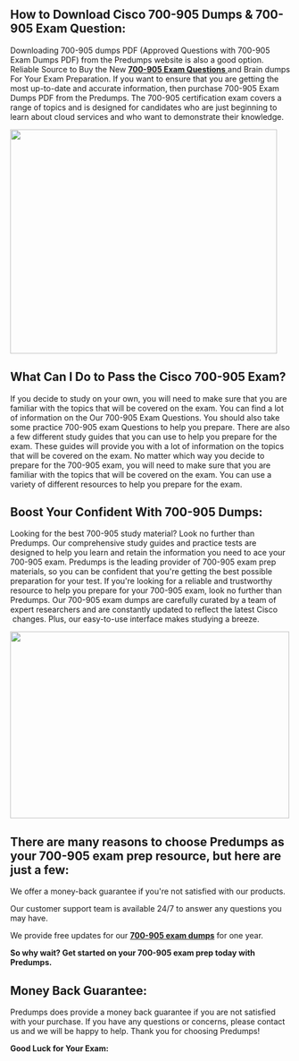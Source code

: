 <h2>How to Download Cisco 700-905 Dumps &amp; 700-905 Exam Question:</h2>
<p>Downloading 700-905 dumps PDF (Approved Questions with 700-905 Exam Dumps PDF) from the Predumps website is also a good option. Reliable Source to Buy the New <a href="https://predumps.com/dumps/700-905-pdf/"><strong>700-905 Exam Questions</strong> </a>and Brain dumps For Your Exam Preparation. If you want to ensure that you are getting the most up-to-date and accurate information, then purchase 700-905 Exam Dumps PDF from the Predumps. The 700-905 certification exam covers a range of topics and is designed for candidates who are just beginning to learn about cloud services and who want to demonstrate their knowledge.</p>
<p><img src="https://i.ibb.co/N7Dq9sM/predumps.png" alt="" width="478" height="401" /></p>
<h2>What Can I Do to Pass the Cisco 700-905 Exam?</h2>
<p>If you decide to study on your own, you will need to make sure that you are familiar with the topics that will be covered on the exam. You can find a lot of information on the Our 700-905 Exam Questions. You should also take some practice 700-905 exam Questions to help you prepare. There are also a few different study guides that you can use to help you prepare for the exam. These guides will provide you with a lot of information on the topics that will be covered on the exam. No matter which way you decide to prepare for the 700-905 exam, you will need to make sure that you are familiar with the topics that will be covered on the exam. You can use a variety of different resources to help you prepare for the exam.</p>
<h2>Boost Your Confident With 700-905 Dumps:</h2>
<p>Looking for the best 700-905 study material? Look no further than Predumps. Our comprehensive study guides and practice tests are designed to help you learn and retain the information you need to ace your 700-905 exam. Predumps is the leading provider of 700-905 exam prep materials, so you can be confident that you're getting the best possible preparation for your test. If you're looking for a reliable and trustworthy resource to help you prepare for your 700-905 exam, look no further than Predumps. Our 700-905 exam dumps are carefully curated by a team of expert researchers and are constantly updated to reflect the latest Cisco &nbsp;changes. Plus, our easy-to-use interface makes studying a breeze.</p>
<p><img src="https://i.ibb.co/YyMy9yb/Real-Exam-Dumps.png" alt="" width="500" height="334" /></p>
<h2>There are many reasons to choose Predumps as your 700-905 exam prep resource, but here are just a few:</h2>
<p>We offer a money-back guarantee if you're not satisfied with our products.</p>
<p>Our customer support team is available 24/7 to answer any questions you may have.</p>
<p>We provide free updates for our <strong><a href="https://predumps.com/dumps/700-905-pdf/">700-905 exam dumps</a></strong> for one year.</p>
<p><strong>So why wait? Get started on your 700-905 exam prep today with Predumps.</strong></p>
<h2>Money Back Guarantee:</h2>
<p>Predumps does provide a money back guarantee if you are not satisfied with your purchase. If you have any questions or concerns, please contact us and we will be happy to help. Thank you for choosing Predumps!</p>
<p><strong>Good Luck for Your Exam:</strong></p>
